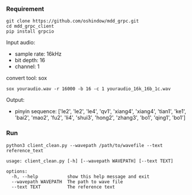 ### Requirement
``` shell
git clone https://github.com/oshindow/mdd_grpc.git
cd mdd_grpc_client
pip install grpcio
```

Input audio: 

- sample rate: 16kHz
- bit depth: 16
- channel: 1

convert tool: sox 
```shell
sox youraudio.wav -r 16000 -b 16 -c 1 youraudio_16k_16b_1c.wav
```

Output:
- pinyin sequence: ['le2', 'le2', 'le4', 'qv1', 'xiang4', 'xiang4', 'tian1', 'ke1', 'bai2', 'mao2', 'fu2', 'li4', 'shui3', 'hong2', 'zhang3', 'bo1', 'qing1', 'bo1']

### Run

``` shell
python3 client_clean.py --wavepath /path/to/wavefile --text reference_text

usage: client_clean.py [-h] [--wavepath WAVEPATH] [--text TEXT]

options:
  -h, --help           show this help message and exit
  --wavepath WAVEPATH  The path to wave file
  --text TEXT          The reference text
```
